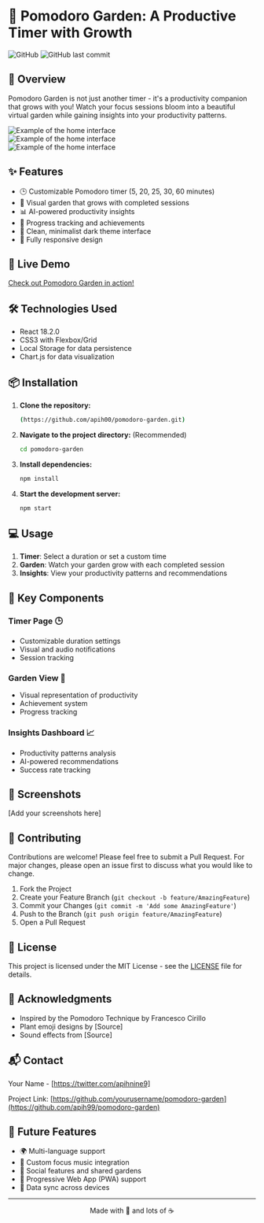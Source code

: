 # 🍅 Pomodoro Garden: A Productive Timer with Growth

![GitHub](https://img.shields.io/github/license/apih99/pomodoro-garden)
![GitHub last commit](https://img.shields.io/github/last-commit/apih99/pomodoro-garden)

## 🌱 Overview

Pomodoro Garden is not just another timer - it's a productivity companion that grows with you! Watch your focus sessions bloom into a beautiful virtual garden while gaining insights into your productivity patterns.

![Example of the home interface](screenshots/Home.PNG)  
![Example of the home interface](screenshots/Garden.PNG)  
![Example of the home interface](screenshots/Insight.PNG)  

## ✨ Features

- 🕒 Customizable Pomodoro timer (5, 20, 25, 30, 60 minutes)
- 🌿 Visual garden that grows with completed sessions
- 📊 AI-powered productivity insights
- 🎯 Progress tracking and achievements
- 🎨 Clean, minimalist dark theme interface
- 📱 Fully responsive design

## 🚀 Live Demo

[Check out Pomodoro Garden in action!]([https://your-demo-link.com](https://pomodoro-timer-eu6w.onrender.com/))

## 🛠️ Technologies Used

- React 18.2.0
- CSS3 with Flexbox/Grid
- Local Storage for data persistence
- Chart.js for data visualization

## 📦 Installation

1. **Clone the repository:**

   ```bash
   (https://github.com/apih00/pomodoro-garden.git)
   ```

2. **Navigate to the project directory:** (Recommended)

   ```bash
   cd pomodoro-garden
   ```

3. **Install dependencies:**

   ```bash
   npm install
   ```

4. **Start the development server:**

   ```bash
   npm start 
   ```


## 💻 Usage

1. **Timer**: Select a duration or set a custom time
2. **Garden**: Watch your garden grow with each completed session
3. **Insights**: View your productivity patterns and recommendations

## 🌟 Key Components

### Timer Page 🕒
- Customizable duration settings
- Visual and audio notifications
- Session tracking

### Garden View 🌺
- Visual representation of productivity
- Achievement system
- Progress tracking

### Insights Dashboard 📈
- Productivity patterns analysis
- AI-powered recommendations
- Success rate tracking

## 📱 Screenshots

[Add your screenshots here]

## 🤝 Contributing

Contributions are welcome! Please feel free to submit a Pull Request. For major changes, please open an issue first to discuss what you would like to change.

1. Fork the Project
2. Create your Feature Branch (`git checkout -b feature/AmazingFeature`)
3. Commit your Changes (`git commit -m 'Add some AmazingFeature'`)
4. Push to the Branch (`git push origin feature/AmazingFeature`)
5. Open a Pull Request

## 📝 License

This project is licensed under the MIT License - see the [LICENSE](LICENSE) file for details.

## 🙏 Acknowledgments

- Inspired by the Pomodoro Technique by Francesco Cirillo
- Plant emoji designs by [Source]
- Sound effects from [Source]

## 📬 Contact

Your Name - [https://twitter.com/apihnine9]

Project Link: [https://github.com/yourusername/pomodoro-garden](https://github.com/apih99/pomodoro-garden)

## 🔮 Future Features

- 🌍 Multi-language support
- 🎵 Custom focus music integration
- 👥 Social features and shared gardens
- 📱 Progressive Web App (PWA) support
- 🔄 Data sync across devices

---

<p align="center">Made with 💚 and lots of ☕</p>
